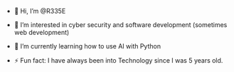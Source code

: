 - 👋 Hi, I’m @R335E
- 👀 I’m interested in cyber security and software development (sometimes web development)
- 🌱 I’m currently learning how to use AI with Python

- ⚡ Fun fact: I have always been into Technology since I was 5 years old.

<!---
R335E/R335E is a ✨ special ✨ repository because its `README.md` (this file) appears on your GitHub profile.
You can click the Preview link to take a look at your changes.
--->
